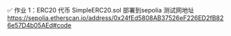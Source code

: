 ✅ 作业 1：ERC20 代币
SimpleERC20.sol 部署到sepolia 测试网地址
https://sepolia.etherscan.io/address/0x24fEd5808AB37526eF226ED2fB826e57D4b05AEd#code


